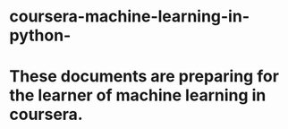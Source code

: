 # coursera-machine-learning-in-python-
# These documents are preparing for the learner of machine learning in coursera.
